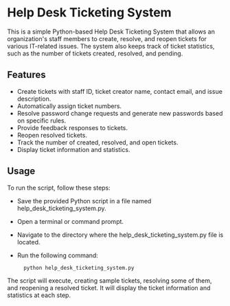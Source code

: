 # Help Desk Ticketing System

This is a simple Python-based Help Desk Ticketing System that allows an organization's staff members to create, resolve, and reopen tickets for various IT-related issues. The system also keeps track of ticket statistics, such as the number of tickets created, resolved, and pending.

## Features

- Create tickets with staff ID, ticket creator name, contact email, and issue description.
- Automatically assign ticket numbers.
- Resolve password change requests and generate new passwords based on specific rules.
- Provide feedback responses to tickets.
- Reopen resolved tickets.
- Track the number of created, resolved, and open tickets.
- Display ticket information and statistics.

## Usage

To run the script, follow these steps:

- Save the provided Python script in a file named help_desk_ticketing_system.py.
- Open a terminal or command prompt.
- Navigate to the directory where the help_desk_ticketing_system.py file is located.
- Run the following command:

        python help_desk_ticketing_system.py

The script will execute, creating sample tickets, resolving some of them, and reopening a resolved ticket. It will display the ticket information and statistics at each step.


